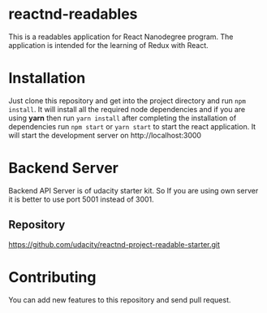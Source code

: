 # reactnd-readables

This is a readables application for React Nanodegree program. The application is intended for the learning of Redux with React.

# Installation

Just clone this repository and get into the project directory and run `npm install`. It will install all the required node dependencies and if you are using **yarn** then run `yarn install` after completing the installation of dependencies run `npm start` or `yarn start` to start the react application. It will start the development server on http://localhost:3000

# Backend Server

Backend API Server is of udacity starter kit. So If you are using own server it is better to use port 5001 instead of 3001.
## Repository

https://github.com/udacity/reactnd-project-readable-starter.git



# Contributing

You can add new features to this repository and send pull request.
